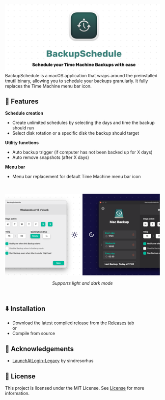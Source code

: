 <img src="screenshots/presentation_title.png"/>
BackupSchedule is a macOS application that wraps around the preinstalled tmutil binary, allowing you to schedule your backups granularly.
It fully replaces the Time Machine menu bar icon.

## 📙 Features
**Schedule creation**
- Create unlimited schedules by selecting the days and time the backup should run
- Select disk rotation or a specific disk the backup should target

**Utility functions**
- Auto backup trigger (if computer has not been backed up for X days)
- Auto remove snapshots (after X days)

**Menu bar**
- Menu bar replacement for default Time Machine menu bar icon 

<p align="center">
<br><br>
<img src="screenshots/dark_light_mode_presentation.png"/>
<p align="center"><i>Supports light and dark mode</i></p>
<br>
</p>
  
## ⬇️ Installation
- Download the latest compiled release from the [Releases](https://github.com/Tohr01/BackupSchedule/releases) tab
<br>or
- Compile from source

## 🍩 Acknowledgements
- [LaunchAtLogin-Legacy](https://github.com/sindresorhus/LaunchAtLogin-Legacy) by sindresorhus

## 📑 License
This project is licensed under the MIT License. See [License](LICENSE) for more information.
